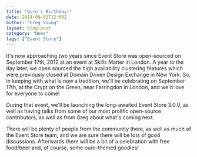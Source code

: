 ```yaml
---
title: "Ouro's Birthday!"
date: 2014-09-02T12:00Z
author: "Greg Young"
layout: blog-post
category: "News"
tags: ["Event Store"]
---
```


<p class="lead">It's now approaching two years since Event Store was open-sourced on September
17th, 2012 at an event at Skills Matter in London. A year to the day later, we
open sourced the high availability clustering features which were previously
closed at Domain Driven Design Exchange in New York. So, in keeping with what
is now a tradition, we'll be celebrating on September 17th, at the Crypt on the
Green, near Farringdon in London, and we'd love for everyone to come!</p>

During that event, we'll be launching the long-awaited Event Store 3.0.0, as
well as having talks from some of our most prolific open-source contributors,
as well as from Greg about what's coming next.

There will be plenty of people from the community there, as well as much of the
Event Store team, and we are sure there will be lots of good discussions.
Afterwards there will be a bit of a celebration with free food/beer and, of
course, some ouro-themed goodies!
